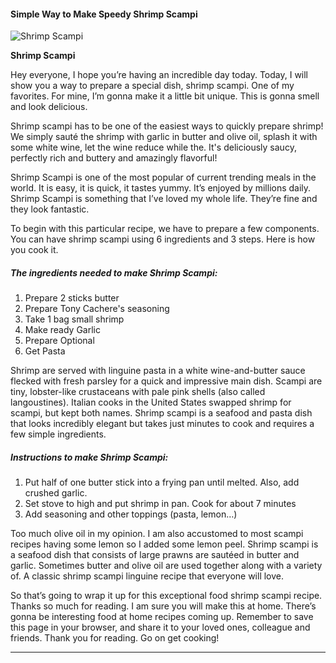             

#### Simple Way to Make Speedy Shrimp Scampi

![Shrimp Scampi](https://img-global.cpcdn.com/recipes/eb8e00aff2d8cbda/751x532cq70/shrimp-scampi-recipe-main-photo.jpg)

**Shrimp Scampi**

Hey everyone, I hope you’re having an incredible day today. Today, I will show you a way to prepare a special dish, shrimp scampi. One of my favorites. For mine, I’m gonna make it a little bit unique. This is gonna smell and look delicious.

Shrimp scampi has to be one of the easiest ways to quickly prepare shrimp! We simply sauté the shrimp with garlic in butter and olive oil, splash it with some white wine, let the wine reduce while the. It's deliciously saucy, perfectly rich and buttery and amazingly flavorful!

Shrimp Scampi is one of the most popular of current trending meals in the world. It is easy, it is quick, it tastes yummy. It’s enjoyed by millions daily. Shrimp Scampi is something that I’ve loved my whole life. They’re fine and they look fantastic.

To begin with this particular recipe, we have to prepare a few components. You can have shrimp scampi using 6 ingredients and 3 steps. Here is how you cook it.

##### The ingredients needed to make Shrimp Scampi:

1.  Prepare 2 sticks butter
2.  Prepare Tony Cachere's seasoning
3.  Take 1 bag small shrimp
4.  Make ready Garlic
5.  Prepare Optional
6.  Get Pasta

Shrimp are served with linguine pasta in a white wine-and-butter sauce flecked with fresh parsley for a quick and impressive main dish. Scampi are tiny, lobster-like crustaceans with pale pink shells (also called langoustines). Italian cooks in the United States swapped shrimp for scampi, but kept both names. Shrimp scampi is a seafood and pasta dish that looks incredibly elegant but takes just minutes to cook and requires a few simple ingredients.

##### Instructions to make Shrimp Scampi:

1.  Put half of one butter stick into a frying pan until melted. Also, add crushed garlic.
2.  Set stove to high and put shrimp in pan. Cook for about 7 minutes
3.  Add seasoning and other toppings (pasta, lemon…)

Too much olive oil in my opinion. I am also accustomed to most scampi recipes having some lemon so I added some lemon peel. Shrimp scampi is a seafood dish that consists of large prawns are sautéed in butter and garlic. Sometimes butter and olive oil are used together along with a variety of. A classic shrimp scampi linguine recipe that everyone will love.

So that’s going to wrap it up for this exceptional food shrimp scampi recipe. Thanks so much for reading. I am sure you will make this at home. There’s gonna be interesting food at home recipes coming up. Remember to save this page in your browser, and share it to your loved ones, colleague and friends. Thank you for reading. Go on get cooking!

* * *